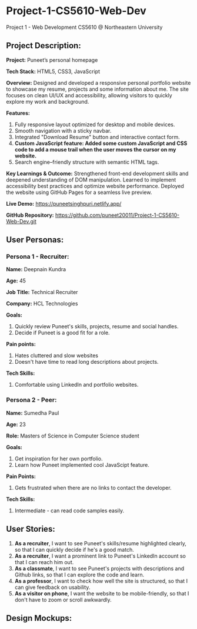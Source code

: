 # Project-1-CS5610-Web-Dev
Project 1 - Web Development CS5610 @ Northeastern University 

## **Project Description:**

**Project:** Puneet’s personal homepage

**Tech Stack:** HTML5, CSS3, JavaScript

**Overview:** Designed and developed a responsive personal portfolio website to showcase my resume, projects and some information about me. The site focuses on clean UI/UX and accessibility, allowing visitors to quickly explore my work and background.

**Features:**
1. Fully responsive layout optimized for desktop and mobile devices.
2. Smooth navigation with a sticky navbar.
3. Integrated "Download Resume" button and interactive contact form.
4. **Custom JavaScript feature: Added some custom JavaScript and CSS code to add a mouse trail when the user moves the cursor on my website.**
5. Search engine–friendly structure with semantic HTML tags.

**Key Learnings & Outcome:**
Strengthened front-end development skills and deepened understanding of DOM manipulation.
Learned to implement accessibility best practices and optimize website performance.
Deployed the website using GitHub Pages for a seamless live preview.

**Live Demo:** https://puneetsinghpuri.netlify.app/

**GitHub Repository:** https://github.com/puneet20011/Project-1-CS5610-Web-Dev.git

## **User Personas:** 

### **Persona 1 - Recruiter:**

**Name:** Deepnain Kundra

**Age:** 45

**Job Title:** Technical Recruiter

**Company:** HCL Technologies

**Goals:** 
1. Quickly review Puneet's skills, projects, resume and social handles.
2. Decide if Puneet is a good fit for a role.

**Pain points:**
1. Hates cluttered and slow websites
2. Doesn't have time to read long descriptions about projects.

**Tech Skills:**
1. Comfortable using LinkedIn and portfolio websites.


### **Persona 2 - Peer:** 

**Name:** Sumedha Paul 

**Age:** 23

**Role:** Masters of Science in Computer Science student

**Goals:** 
1. Get inspiration for her own portfolio.
2. Learn how Puneet implemented cool JavaScipt feature.

**Pain Points:** 
1. Gets frustrated when there are no links to contact the developer.

**Tech Skills:** 
1. Intermediate - can read code samples easily. 

## **User Stories:** 

1. **As a recruiter**, I want to see Puneet's skills/resume highlighted clearly, so that I can quickly decide if he's a good match.
2. **As a recruiter**, I want a prominent link to Puneet's LinkedIn account so that I can reach him out.
3. **As a classmate**, I want to see Puneet's projects with descriptions and Github links, so that I can explore the code and learn.
4. **As a professor**, I want to check how well the site is structured, so that I can give feedback on usability.
5. **As a visitor on phone**, I want the website to be mobile-friendly, so that I don't have to zoom or scroll awkwardly.

## **Design Mockups:**
